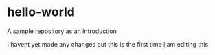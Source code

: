 # hello-world
A sample repository as an introduction

I havent yet made any changes but this is the first time i am editing this
